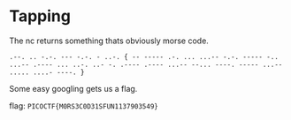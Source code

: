 # Tapping
The nc returns something thats obviously morse code.
```
.--. .. -.-. --- -.-. - ..-. { -- ----- .-. ... ...-- -.-. ----- -.. ...-- .---- ... ..-. ..- -. .---- .---- ...-- --... ----. ----- ...-- ..... ....- ----. }
```

Some easy googling gets us a flag.

flag: `PICOCTF{M0RS3C0D31SFUN1137903549}`